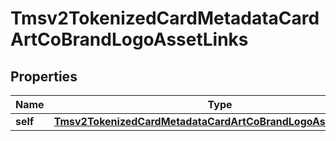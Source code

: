 
# Tmsv2TokenizedCardMetadataCardArtCoBrandLogoAssetLinks

## Properties
Name | Type | Description | Notes
------------ | ------------- | ------------- | -------------
**self** | [**Tmsv2TokenizedCardMetadataCardArtCoBrandLogoAssetLinksSelf**](Tmsv2TokenizedCardMetadataCardArtCoBrandLogoAssetLinksSelf.md) |  |  [optional]



